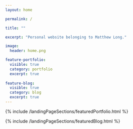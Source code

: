 ```yaml
---
layout: home

permalink: /

title: ""

excerpt: "Personal website belonging to Matthew Long."

image:
  header: home.png

feature-portfolio:
  visible: true
  category: portfolio
  excerpt: true
  
feature-blog:
  visible: true
  category: blog
  excerpt: true
---
```


{% include /landingPageSections/featuredPortfolio.html %}

{% include /landingPageSections/featuredBlog.html %}
